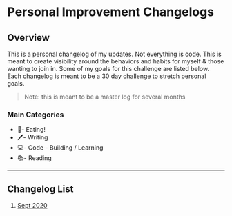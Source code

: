 # Personal Improvement Changelogs

## Overview

This is a personal changelog of my updates. Not everything is code. This is meant to create visibility around the behaviors and habits for myself & those wanting to join in. Some of my goals for this challenge are listed below. Each changelog is meant to be a 30 day challenge to stretch personal goals.

> Note: this is meant to be a master log for several months

### Main Categories

- 🍎- Eating!
- 🖊- Writing
- 💻- Code - Building / Learning
- 📚- Reading

---

## Changelog List

1. [Sept 2020](./CHANGELOG_SEPT_2020.md)
